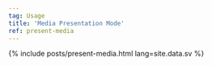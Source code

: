 ```yaml
---
tag: Usage
title: 'Media Presentation Mode'
ref: present-media
---
```


{% include posts/present-media.html lang=site.data.sv %}
